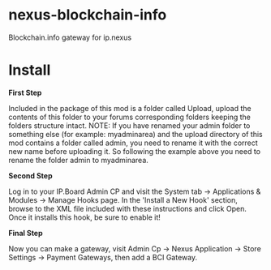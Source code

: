# nexus-blockchain-info

Blockchain.info gateway for ip.nexus

# Install

**First Step**

Included in the package of this mod is a folder called Upload, upload the contents of this folder to your forums corresponding folders keeping the folders structure intact.
NOTE: If you have renamed your admin folder to something else (for example: myadminarea) and the upload directory of this mod contains a folder called admin,
you need to rename it with the correct new name before uploading it. So following the example above you need to rename the folder admin to myadminarea. 

**Second Step**

Log in to your IP.Board Admin CP and visit the System tab -> Applications & Modules -> Manage Hooks page.
In the 'Install a New Hook' section, browse to the XML file included with these instructions and click Open.
Once it installs this hook, be sure to enable it! 

**Final Step**

Now you can make a gateway, visit Admin Cp -> Nexus Application -> Store Settings -> Payment Gateways, then add a BCI Gateway. 
